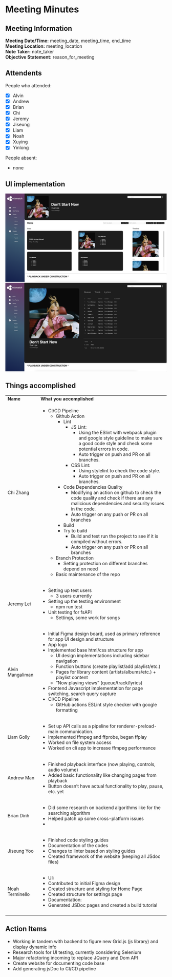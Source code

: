 # Meeting Minutes
## Meeting Information
**Meeting Date/Time:** meeting_date, meeting_time, end_time   
**Meeting Location:** meeting_location   
**Note Taker:** note_taker  
**Objective Statement:** reason_for_meeting  

## Attendents
People who attended:
- [x] Alvin
- [x] Andrew
- [x] Brian
- [x] Chi
- [x] Jeremy
- [x] Jiseung
- [x] Liam
- [x] Noah
- [x] Xuying
- [x] Yinlong

People absent:
- none

## UI implementation
![page1](/admin/misc/images/app1.png)
![page2](/admin/misc/images/app2.png)

## Things accomplished
<table>
  <tr>
   <td><strong>Name</strong>
   </td>
   <td><strong>What you accomplished</strong>
   </td>
  </tr>
  <tr>
   <td>Chi Zhang
   </td>
   <td>
<ul>

<li>CI/CD Pipeline 
<ul>
 
<li>Github Action  
<ul>
  
<li>Lint   
<ul>
   
<li>JS Lint:     
<ul>
    
<li>Using the ESlint with webpack plugin and google style guideline to make sure a good code style and check some potential errors in code.
    
<li>Auto trigger on push and PR on all branches.
</li>    
</ul>
   
<li>CSS Lint:    
<ul>
    
<li>Using stylelint to check the code style.
    
<li>Auto trigger on push and PR on all branches.
</li>    
</ul>
</li>    
</ul>
  
<li>Code Dependencies Quality   
<ul>
   
<li>Modifying an action on github to check the code quality and check if there are any malicious dependencies and security issues in the code.
   
<li>Auto trigger on any push or PR on all branches
</li>   
</ul>
  
<li>Build
  
<li>Try to build    
<ul>
   
<li>Build and test run the project to see if it is compiled without errors.
   
<li>Auto trigger on any push or PR on all branches
</li>   
</ul>
</li>   
</ul>
 
<li>Branch Protection  
<ul>
  
<li>Setting protection on different branches depend on need
</li>  
</ul>
 
<li>Basic maintenance of the repo
</li> 
</ul>
</li> 
</ul>
   </td>
  </tr>
  <tr>
   <td>Jeremy Lei
   </td>
   <td>
<ul>

<li>Setting up test users 
<ul>
 
<li>3 users currently
</li> 
</ul>

<li>Setting up the testing environment 
<ul>
 
<li>npm run test
</li> 
</ul>

<li>Unit testing for fsAPI 
<ul>
 
<li>Settings, some work for songs
</li> 
</ul>
</li> 
</ul>
   </td>
  </tr>
  <tr>
   <td>Alvin Mangaliman
   </td>
   <td>
<ul>

<li>Initial Figma design board, used as primary reference for app UI design and structure

<li>App logo

<li>Implemented base html/css structure for app 
<ul>
 
<li>UI design implementations including sidebar navigation
 
<li>Function buttons (create playlist/add playlist/etc.)
 
<li>Pages for library content (artists/albums/etc.) + playlist content
 
<li>“Now playing views” (queue/track/lyrics)
</li> 
</ul>

<li>Frontend Javascript implementation for page switching, search query capture

<li>CI/CD Pipeline 
<ul>
 
<li>GitHub actions ESLint style checker with google formatting
</li> 
</ul>
</li> 
</ul>
   </td>
  </tr>
  <tr>
   <td>Liam Golly
   </td>
   <td>
<ul>

<li>Set up API calls as a pipeline for renderer-preload-main communication.

<li>Implemented ffmpeg and ffprobe, began ffplay

<li>Worked on file system access

<li>Worked on cli app to increase ffmpeg performance
</li>
</ul>
   </td>
  </tr>
  <tr>
   <td>Andrew Man
   </td>
   <td>
<ul>

<li>Finished playback interface (now playing, controls, audio volume)

<li>Added basic functionality like changing pages from playback  

<li>Button doesn’t have actual functionality to play, pause, etc. yet
</li>
</ul>
   </td>
  </tr>
  <tr>
   <td>Brian Dinh
   </td>
   <td>
<ul>

<li>Did some research on backend algorithms like for the searching algorithm

<li>Helped patch up some cross-platform issues

<li>
</li>
</ul>
   </td>
  </tr>
  <tr>
   <td>Jiseung Yoo
   </td>
   <td>
<ul>

<li>Finished code styling guides

<li>Documentation of the codes
  
<li>Changes to linter based on styling guides

<li>Created framework of the website (keeping all JSdoc files)
</li>
</ul>
   </td>
  </tr>
  <tr>
   <td>Noah Terminello
   </td>
   <td>
<ul>

<li>UI:

<li>Contributed to initial Figma design

<li>Created structure and styling for Home Page

<li>Created structure for settings page

<li>Documentation:

<li>Generated JSDoc pages and created a build tutorial
</li>
</ul>
   </td>
  </tr>
  <tr>
   <td>
   </td>
   <td>
   </td>
  </tr>
</table>



## Action Items



* Working in tandem with backend to figure new Grid.js (js library) and display dynamic info
* Research tools for UI testing, currently considering Selenium
* Major refactoring incoming to replace JQuery and Dom API
* Create website for documenting code base
* Add generating jsDoc to CI/CD pipeline

